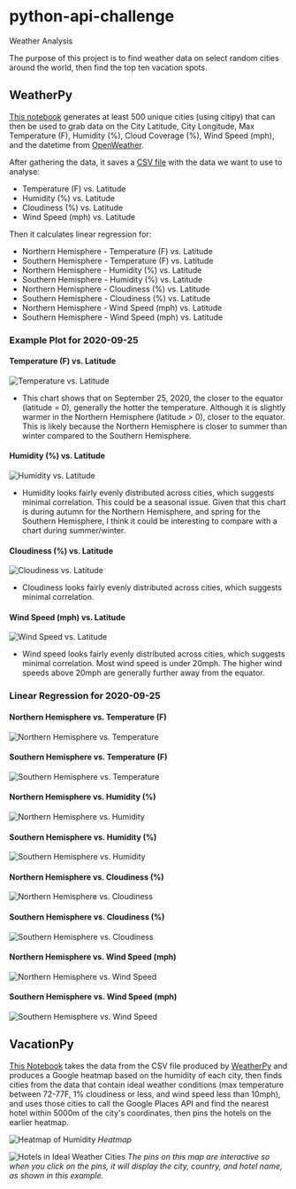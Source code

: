 # python-api-challenge
Weather Analysis

The purpose of this project is to find weather data on select random cities around the world, then find the top ten vacation spots.

## WeatherPy
[This notebook](WeatherPy/WeatherPy.ipynb) generates at least 500 unique cities (using citipy) that can then be used to grab data on the City Latitude, City Longitude, Max Temperature (F), Humidity (%), Cloud Coverage (%), Wind Speed (mph), and the datetime from [OpenWeather](https://openweathermap.org/).

After gathering the data, it saves a [CSV file](WeatherPy/data/weather_data.csv) with the data we want to use to analyse:
* Temperature (F) vs. Latitude
* Humidity (%) vs. Latitude
* Cloudiness (%) vs. Latitude
* Wind Speed (mph) vs. Latitude

Then it calculates linear regression for:
* Northern Hemisphere - Temperature (F) vs. Latitude
* Southern Hemisphere - Temperature (F) vs. Latitude
* Northern Hemisphere - Humidity (%) vs. Latitude
* Southern Hemisphere - Humidity (%) vs. Latitude
* Northern Hemisphere - Cloudiness (%) vs. Latitude
* Southern Hemisphere - Cloudiness (%) vs. Latitude
* Northern Hemisphere - Wind Speed (mph) vs. Latitude
* Southern Hemisphere - Wind Speed (mph) vs. Latitude

### Example Plot for 2020-09-25

#### Temperature (F) vs. Latitude

![Temperature vs. Latitude](WeatherPy/images/lat_temp_2020-09-25.png)

* This chart shows that on September 25, 2020, the closer to the equator (latitude = 0), generally the hotter the temperature. Although it is slightly warmer in the Northern Hemisphere (latitude > 0), closer to the equator. This is likely because the Northern Hemisphere is closer to summer than winter compared to the Southern Hemisphere.

#### Humidity (%) vs. Latitude

![Humidity vs. Latitude](WeatherPy/images/lat_humidity_2020-09-25.png)

* Humidity looks fairly evenly distributed across cities, which suggests minimal correlation. This could be a seasonal issue. Given that this chart is during autumn for the Northern Hemisphere, and spring for the Southern Hemisphere, I think it could be interesting to compare with a chart during summer/winter.

#### Cloudiness (%) vs. Latitude

![Cloudiness vs. Latitude](WeatherPy/images/lat_cloud_2020-09-25.png)

* Cloudiness looks fairly evenly distributed across cities, which suggests minimal correlation.

#### Wind Speed (mph) vs. Latitude

![Wind Speed vs. Latitude](WeatherPy/images/lat_wind_2020-09-25.png)

* Wind speed looks fairly evenly distributed across cities, which suggests minimal correlation. Most wind speed is under 20mph. The higher wind speeds above 20mph are generally further away from the equator.

### Linear Regression for 2020-09-25

#### Northern Hemisphere vs. Temperature (F)

![Northern Hemisphere vs. Temperature](WeatherPy/images/northern_temp_2020-09-25.png)

#### Southern Hemisphere vs. Temperature (F)

![Southern Hemisphere vs. Temperature](WeatherPy/images/southern_temp_2020-09-25.png)

#### Northern Hemisphere vs. Humidity (%)

![Northern Hemisphere vs. Humidity](WeatherPy/images/northern_humidity_2020-09-25.png)

#### Southern Hemisphere vs. Humidity (%)

![Southern Hemisphere vs. Humidity](WeatherPy/images/southern_humidity_2020-09-25.png)

#### Northern Hemisphere vs. Cloudiness (%)

![Northern Hemisphere vs. Cloudiness](WeatherPy/images/northern_cloudiness_2020-09-25.png)

#### Southern Hemisphere vs. Cloudiness (%)

![Southern Hemisphere vs. Cloudiness](WeatherPy/images/southern_cloudiness_2020-09-25.png)

#### Northern Hemisphere vs. Wind Speed (mph)

![Northern Hemisphere vs. Wind Speed](WeatherPy/images/northern_wind_2020-09-25.png)

#### Southern Hemisphere vs. Wind Speed (mph)

![Southern Hemisphere vs. Wind Speed](WeatherPy/images/southern_wind_2020-09-25.png)



## VacationPy

[This Notebook](VacationPy.ipynb) takes the data from the CSV file produced by [WeatherPy](WeatherPy.ipynb) and produces a Google heatmap based on the humidity of each city, then finds cities from the data that contain ideal weather conditions (max temperature between 72-77F, 1% cloudiness or less, and wind speed less than 10mph), and uses those cities to call the Google Places API and find the nearest hotel within 5000m of the city's coordinates, then pins the hotels on the earlier heatmap.

![Heatmap of Humidity](VacationPy/images/heatmap.png)
*Heatmap*

![Hotels in Ideal Weather Cities](VacationPy/images/hotel_pins.png)
*The pins on this map are interactive so when you click on the pins, it will display the city, country, and hotel name, as shown in this example.*

